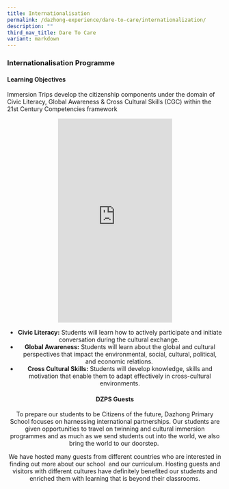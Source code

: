 ```yaml
---
title: Internationalisation
permalink: /dazhong-experience/dare-to-care/internationalization/
description: ""
third_nav_title: Dare To Care
variant: markdown
---
```

### Internationalisation Programme

#### Learning Objectives

Immersion Trips develop the citizenship components under the domain of Civic Literacy, Global Awareness &amp; Cross Cultural Skills (CGC) within the 21st&nbsp;Century Competencies framework

**<center>**<iframe allow="autoplay; clipboard-write; encrypted-media; picture-in-picture; web-share" allowfullscreen="true" frameborder="0" scrolling="no" style="border:none;overflow:hidden" height="476" width="267" src="https://www.facebook.com/plugins/video.php?height=476&amp;href=https%3A%2F%2Fwww.facebook.com%2Freel%2F704690818497810%2F&amp;show_text=false&amp;width=267&amp;t=0"></iframe>

*   **Civic Literacy:**&nbsp;Students will learn how to actively participate and initiate conversation during the cultural exchange.&nbsp;
*   **Global Awareness:**&nbsp;Students will learn about the global and cultural perspectives that impact the environmental, social, cultural, political, and economic relations.&nbsp;
*   **Cross Cultural Skills:**&nbsp;Students will develop knowledge, skills and motivation that enable them to adapt effectively in cross-cultural environments.


		 
#### DZPS Guests
To prepare our students to be Citizens of the future, Dazhong Primary School focuses on harnessing international partnerships. Our students are given opportunities to travel on twinning and cultural immersion programmes and as much as we send students out into the world, we also bring the world to our doorstep.&nbsp;  
  
We have hosted many guests from different countries who are interested in finding out more about our school&nbsp; and our curriculum. Hosting guests and visitors with different cultures have definitely benefited our students and enriched them with learning that is beyond their classrooms.
</center>